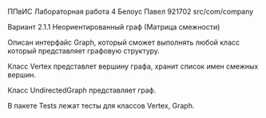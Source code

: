 ППвИС Лабораторная работа 4 Белоус Павел 921702 src/com/company

Вариант 2.1.1 Неориентированный граф (Матрица смежности)

Описан интерфайс Graph, который сможет выполнять любой класс который представляет графовую структуру.

Класс Vertex представлет вершину графа, хранит список имен смежных вершин.

Класс UndirectedGraph представляет граф.

В пакете Tests лежат тесты для классов Vertex, Graph.
